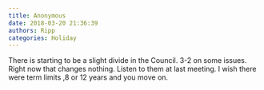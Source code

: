 ```yaml
---
title: Anonymous
date: 2018-03-20 21:36:39
authors: Ripp
categories: Holiday
---
```


 There is starting to be a slight divide in the Council. 3-2 on some issues. Right now that changes nothing.  Listen to them at last meeting. I wish there were term limits ,8 or 12 years and you move on.